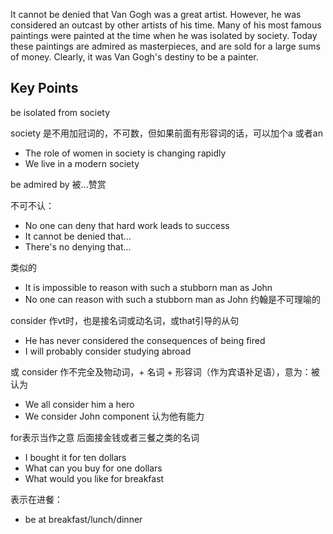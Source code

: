 It cannot be denied that Van Gogh was a great artist. However, he was considered an outcast by other artists of his time. 
Many of his most famous paintings were painted at the time when he was isolated by society.
Today these paintings are admired as masterpieces, and are sold for a large sums of money.
Clearly, it was Van Gogh's destiny to be a painter.

## Key Points
be isolated from society 

society 是不用加冠词的，不可数，但如果前面有形容词的话，可以加个a 或者an
- The role of women in society is changing rapidly
- We live in a modern society

be admired by 被...赞赏

不可不认：
- No one can deny that hard work leads to success
- It cannot be denied that...
- There's no denying that...

类似的
- It is impossible to reason with such a stubborn man as John
- No one can reason with such a stubborn man as John 约翰是不可理喻的

consider 作vt时，也是接名词或动名词，或that引导的从句
- He has never considered the consequences of being fired
- I will probably consider studying abroad

或 consider 作不完全及物动词，+ 名词 + 形容词（作为宾语补足语），意为：被认为
- We all consider him a hero 
- We consider John component 认为他有能力


for表示当作之意 后面接金钱或者三餐之类的名词
- I bought it for ten dollars
- What can you buy for one dollars
- What would you like for breakfast


表示在进餐：
- be at breakfast/lunch/dinner 
